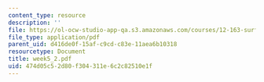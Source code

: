 ```yaml
---
content_type: resource
description: ''
file: https://ol-ocw-studio-app-qa.s3.amazonaws.com/courses/12-163-surface-processes-and-landscape-evolution-fall-2004/474d05c52d80f304311e6c2c82510e1f_week5_2.pdf
file_type: application/pdf
parent_uid: d416de0f-15af-c9cd-c83e-11aea6b10318
resourcetype: Document
title: week5_2.pdf
uid: 474d05c5-2d80-f304-311e-6c2c82510e1f
---
```


